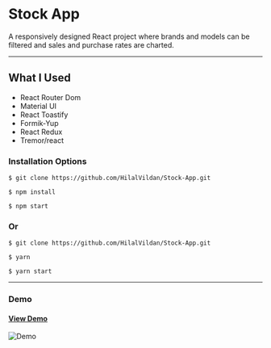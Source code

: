 # Stock App

A responsively designed React project where brands and models can be filtered and sales and purchase rates are charted.

<hr />

## What I Used

- React Router Dom
- Material UI
- React Toastify
- Formik-Yup
- React Redux
- Tremor/react

### Installation Options

```
$ git clone https://github.com/HilalVildan/Stock-App.git
```

```
$ npm install
```

```
$ npm start
```

### Or

```
$ git clone https://github.com/HilalVildan/Stock-App.git
```

```
$ yarn
```

```
$ yarn start
```

<hr />

### Demo

#### [View Demo](https://stockapp-proj.netlify.app/)

![Demo](./src/assets/stockapp.gif)